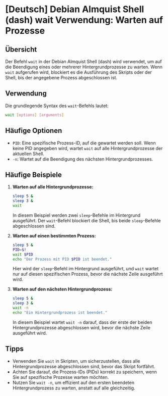 # [Deutsch] Debian Almquist Shell (dash) wait Verwendung: Warten auf Prozesse

## Übersicht
Der Befehl `wait` in der Debian Almquist Shell (dash) wird verwendet, um auf die Beendigung eines oder mehrerer Hintergrundprozesse zu warten. Wenn `wait` aufgerufen wird, blockiert es die Ausführung des Skripts oder der Shell, bis der angegebene Prozess abgeschlossen ist.

## Verwendung
Die grundlegende Syntax des `wait`-Befehls lautet:

```bash
wait [options] [arguments]
```

## Häufige Optionen
- `PID`: Eine spezifische Prozess-ID, auf die gewartet werden soll. Wenn keine PID angegeben wird, wartet `wait` auf alle Hintergrundprozesse der aktuellen Shell.
- `-n`: Wartet auf die Beendigung des nächsten Hintergrundprozesses.

## Häufige Beispiele

1. **Warten auf alle Hintergrundprozesse:**

   ```bash
   sleep 5 &
   sleep 3 &
   wait
   ```

   In diesem Beispiel werden zwei `sleep`-Befehle im Hintergrund ausgeführt. Der `wait`-Befehl blockiert die Shell, bis beide `sleep`-Befehle abgeschlossen sind.

2. **Warten auf einen bestimmten Prozess:**

   ```bash
   sleep 5 &
   PID=$!
   wait $PID
   echo "Der Prozess mit PID $PID ist beendet."
   ```

   Hier wird der `sleep`-Befehl im Hintergrund ausgeführt, und `wait` wartet nur auf diesen spezifischen Prozess, bevor die nächste Zeile ausgeführt wird.

3. **Warten auf den nächsten Hintergrundprozess:**

   ```bash
   sleep 5 &
   sleep 3 &
   wait -n
   echo "Ein Hintergrundprozess ist beendet."
   ```

   In diesem Beispiel wartet `wait -n` darauf, dass der erste der beiden Hintergrundprozesse abgeschlossen wird, bevor die nächste Zeile ausgeführt wird.

## Tipps
- Verwenden Sie `wait` in Skripten, um sicherzustellen, dass alle Hintergrundprozesse abgeschlossen sind, bevor das Skript fortfährt.
- Achten Sie darauf, die Prozess-IDs (PIDs) korrekt zu speichern, wenn Sie auf spezifische Prozesse warten möchten.
- Nutzen Sie `wait -n`, um effizient auf den ersten beendeten Hintergrundprozess zu warten, anstatt auf alle gleichzeitig.